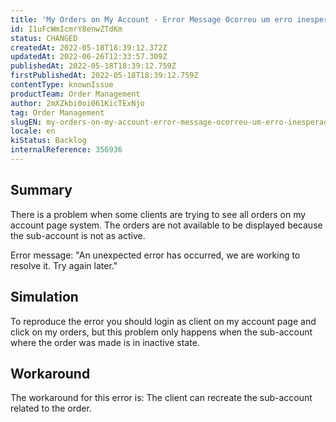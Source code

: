 ```yaml
---
title: 'My Orders on My Account - Error Message Ocorreu um erro inesperado, estamos trabalhando para resolvê-lo. Tente novamente mais tarde.'
id: I1uFcWmIcmrY8enwZTdKm
status: CHANGED
createdAt: 2022-05-18T18:39:12.372Z
updatedAt: 2022-06-26T12:33:57.309Z
publishedAt: 2022-05-18T18:39:12.759Z
firstPublishedAt: 2022-05-18T18:39:12.759Z
contentType: knownIssue
productTeam: Order Management
author: 2mXZkbi0oi061KicTExNjo
tag: Order Management
slugEN: my-orders-on-my-account-error-message-ocorreu-um-erro-inesperado-estamos-trabalhando-para-resolvelo-tente-novamente-mais-tarde
locale: en
kiStatus: Backlog
internalReference: 356936
---
```


## Summary


There is a problem when some clients are trying to see all orders on my account page system. The orders are not available to be displayed because the sub-account is not as active.

Error message:
"An unexpected error has occurred, we are working to resolve it. Try again later."



## Simulation


To reproduce the error you should login as client on my account page and click on my orders, but this problem only happens when the sub-account where the order was made is in inactive state.



## Workaround


The workaround for this error is:
The client can recreate the sub-account related to the order.

